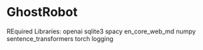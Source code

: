 # GhostRobot
REquired Libraries:
  openai
  sqlite3
  spacy
    en_core_web_md
  numpy
  sentence_transformers
    torch
  logging
  
